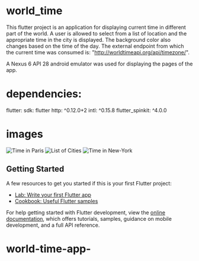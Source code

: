 # world_time

This flutter project is an application for displaying current time in different part of the world. 
A user is allowed to select from a list of location and the appropriate time in the city is displayed.
The background color also changes based on the time of the day.
The external endpoint from which the current time was consumed is: "http://worldtimeapi.org/api/timezone/".

A Nexus 6 API 28 android emulator was used for displaying the pages of the app.

# dependencies:

flutter:
sdk: flutter
http: ^0.12.0+2
intl: ^0.15.8
flutter_spinkit: ^4.0.0

# images
![Time in Paris](https://raw.githubusercontent.com/Adewale103/world-time-app/main/worldtime1.png)
![List of Cities](https://raw.githubusercontent.com/Adewale103/world-time-app/main/worldtime2.png)
![Time in New-York](https://raw.githubusercontent.com/Adewale103/world-time-app/main/worldtime3.png)

## Getting Started

A few resources to get you started if this is your first Flutter project:

- [Lab: Write your first Flutter app](https://docs.flutter.dev/get-started/codelab)
- [Cookbook: Useful Flutter samples](https://docs.flutter.dev/cookbook)

For help getting started with Flutter development, view the
[online documentation](https://docs.flutter.dev/), which offers tutorials,
samples, guidance on mobile development, and a full API reference.
# world-time-app-
